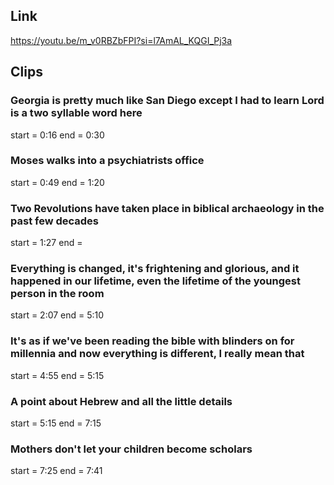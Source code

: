 ## Link
https://youtu.be/m_v0RBZbFPI?si=l7AmAL_KQGI_Pj3a

## Clips

### Georgia is pretty much like San Diego except I had to learn Lord is a two syllable word here
start = 0:16
end = 0:30

### Moses walks into a psychiatrists office
start = 0:49
end = 1:20

### Two Revolutions have taken place in biblical archaeology in the past few decades
start = 1:27
end = 

### Everything is changed, it's frightening and glorious, and it happened in our lifetime, even the lifetime of the youngest person in the room
start = 2:07
end = 5:10

### It's as if we've been reading the bible with blinders on for millennia and now everything is different, I really mean that
start = 4:55
end = 5:15

### A point about Hebrew and all the little details
start = 5:15
end = 7:15

### Mothers don't let your children become scholars
start = 7:25
end = 7:41